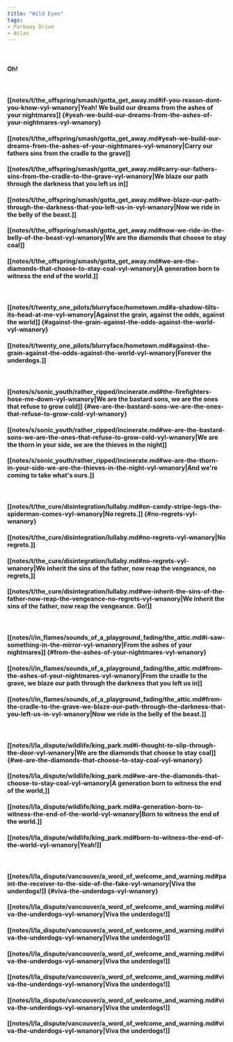 ```yaml
---
title: "Wild Eyes"
tags:
- Parkway Drive
- Atlas
---
```

&nbsp;
#### Oh!
&nbsp;
#### [[notes/t/the_offspring/smash/gotta_get_away.md#if-you-reason-dont-you-know-vyl-wnanory|Yeah! We build our dreams from the ashes of your nightmares]] {#yeah-we-build-our-dreams-from-the-ashes-of-your-nightmares-vyl-wnanory}
#### [[notes/t/the_offspring/smash/gotta_get_away.md#yeah-we-build-our-dreams-from-the-ashes-of-your-nightmares-vyl-wnanory|Carry our fathers sins from the cradle to the grave]]
#### [[notes/t/the_offspring/smash/gotta_get_away.md#carry-our-fathers-sins-from-the-cradle-to-the-grave-vyl-wnanory|We blaze our path through the darkness that you left us in]]
#### [[notes/t/the_offspring/smash/gotta_get_away.md#we-blaze-our-path-through-the-darkness-that-you-left-us-in-vyl-wnanory|Now we ride in the belly of the beast.]]
#### [[notes/t/the_offspring/smash/gotta_get_away.md#now-we-ride-in-the-belly-of-the-beast-vyl-wnanory|We are the diamonds that choose to stay coal]]
#### [[notes/t/the_offspring/smash/gotta_get_away.md#we-are-the-diamonds-that-choose-to-stay-coal-vyl-wnanory|A generation born to witness the end of the world.]]
&nbsp;
#### [[notes/t/twenty_one_pilots/blurryface/hometown.md#a-shadow-tilts-its-head-at-me-vyl-wnanory|Against the grain, against the odds, against the world]] {#against-the-grain-against-the-odds-against-the-world-vyl-wnanory}
#### [[notes/t/twenty_one_pilots/blurryface/hometown.md#against-the-grain-against-the-odds-against-the-world-vyl-wnanory|Forever the underdogs.]]
&nbsp;
#### [[notes/s/sonic_youth/rather_ripped/incinerate.md#the-firefighters-hose-me-down-vyl-wnanory|We are the bastard sons, we are the ones that refuse to grow cold]] {#we-are-the-bastard-sons-we-are-the-ones-that-refuse-to-grow-cold-vyl-wnanory}
#### [[notes/s/sonic_youth/rather_ripped/incinerate.md#we-are-the-bastard-sons-we-are-the-ones-that-refuse-to-grow-cold-vyl-wnanory|We are the thorn in your side, we are the thieves in the night]]
#### [[notes/s/sonic_youth/rather_ripped/incinerate.md#we-are-the-thorn-in-your-side-we-are-the-thieves-in-the-night-vyl-wnanory|And we're coming to take what's ours.]]
&nbsp;
#### [[notes/t/the_cure/disintegration/lullaby.md#on-candy-stripe-legs-the-spiderman-comes-vyl-wnanory|No regrets.]] {#no-regrets-vyl-wnanory}
#### [[notes/t/the_cure/disintegration/lullaby.md#no-regrets-vyl-wnanory|No regrets.]]
#### [[notes/t/the_cure/disintegration/lullaby.md#no-regrets-vyl-wnanory|We inherit the sins of the father, now reap the vengeance, no regrets,]]
#### [[notes/t/the_cure/disintegration/lullaby.md#we-inherit-the-sins-of-the-father-now-reap-the-vengeance-no-regrets-vyl-wnanory|We inherit the sins of the father, now reap the vengeance. Go!]]
&nbsp;
#### [[notes/i/in_flames/sounds_of_a_playground_fading/the_attic.md#i-saw-something-in-the-mirror-vyl-wnanory|From the ashes of your nightmares]] {#from-the-ashes-of-your-nightmares-vyl-wnanory}
#### [[notes/i/in_flames/sounds_of_a_playground_fading/the_attic.md#from-the-ashes-of-your-nightmares-vyl-wnanory|From the cradle to the grave, we blaze our path through the darkness that you left us in]]
#### [[notes/i/in_flames/sounds_of_a_playground_fading/the_attic.md#from-the-cradle-to-the-grave-we-blaze-our-path-through-the-darkness-that-you-left-us-in-vyl-wnanory|Now we ride in the belly of the beast.]]
&nbsp;
#### [[notes/l/la_dispute/wildlife/king_park.md#i-thought-to-slip-through-the-door-vyl-wnanory|We are the diamonds that choose to stay coal]] {#we-are-the-diamonds-that-choose-to-stay-coal-vyl-wnanory}
#### [[notes/l/la_dispute/wildlife/king_park.md#we-are-the-diamonds-that-choose-to-stay-coal-vyl-wnanory|A generation born to witness the end of the world,]]
#### [[notes/l/la_dispute/wildlife/king_park.md#a-generation-born-to-witness-the-end-of-the-world-vyl-wnanory|Born to witness the end of the world.]]
#### [[notes/l/la_dispute/wildlife/king_park.md#born-to-witness-the-end-of-the-world-vyl-wnanory|Yeah!]]
&nbsp;
#### [[notes/l/la_dispute/vancouver/a_word_of_welcome_and_warning.md#paint-the-receiver-to-the-side-of-the-fake-vyl-wnanory|Viva the underdogs!]] {#viva-the-underdogs-vyl-wnanory}
#### [[notes/l/la_dispute/vancouver/a_word_of_welcome_and_warning.md#viva-the-underdogs-vyl-wnanory|Viva the underdogs!]]
#### [[notes/l/la_dispute/vancouver/a_word_of_welcome_and_warning.md#viva-the-underdogs-vyl-wnanory|Viva the underdogs!]]
#### [[notes/l/la_dispute/vancouver/a_word_of_welcome_and_warning.md#viva-the-underdogs-vyl-wnanory|Viva the underdogs!]]
#### [[notes/l/la_dispute/vancouver/a_word_of_welcome_and_warning.md#viva-the-underdogs-vyl-wnanory|Viva the underdogs!]]
#### [[notes/l/la_dispute/vancouver/a_word_of_welcome_and_warning.md#viva-the-underdogs-vyl-wnanory|Viva the underdogs!]]
#### [[notes/l/la_dispute/vancouver/a_word_of_welcome_and_warning.md#viva-the-underdogs-vyl-wnanory|Viva the underdogs!]]
